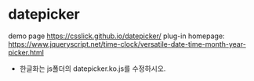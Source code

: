 # datepicker

demo page https://csslick.github.io/datepicker/
plug-in homepage: https://www.jqueryscript.net/time-clock/versatile-date-time-month-year-picker.html

- 한글화는 js폴더의 datepicker.ko.js를 수정하시오.
